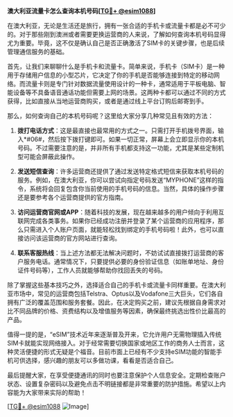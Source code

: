 **澳大利亚流量卡怎么查询本机号码[[TG💪+ @esim1088](https://t.me/s/esim1088)]**

在澳大利亚，无论是生活还是旅行，拥有一张合适的手机卡或流量卡都是必不可少的。对于那些刚到澳洲或者需要更换运营商的人来说，了解如何查询本机号码显得尤为重要。毕竟，这不仅是确认自己是否正确激活了SIM卡的关键步骤，也是后续管理通信服务的基础。

首先，让我们来聊聊什么是手机卡和流量卡。简单来说，手机卡（SIM卡）是一种用于存储用户信息的小型芯片，它决定了你的手机是否能够连接到特定的移动网络。而流量卡则是专门针对数据流量使用设计的一种卡，通常适用于平板电脑、智能设备等不具备语音通话功能但需要上网的场景。这两种卡都可以通过不同的方式获得，比如直接从当地运营商购买，或者是通过线上平台订购后邮寄到手。

那么，如何查询自己的本机号码呢？这里给大家分享几种常见且有效的方法：

1. **拨打电话方式**：这是最直接也最常用的方式之一。只需打开手机拨号界面，输入*#06#，然后按下拨打键即可。如果一切正常，屏幕上会立即显示你的本机号码。不过需要注意的是，并非所有手机都支持这一功能，尤其是某些定制机型可能会屏蔽此操作。

2. **发送短信查询**：许多运营商还提供了通过发送特定格式短信来获取本机号码的服务。例如，在澳大利亚，你可以尝试向指定号码发送“MYPHONE”这样的指令，系统将会回复包含你当前使用的手机号码的信息。当然，具体的操作步骤还是要参考各个运营商提供的官方指南。

3. **访问运营商官网或APP**：随着科技的发展，现在越来越多的用户倾向于利用互联网完成各类事务。如果你已经成功注册并登录了某个运营商的应用程序，那么只需进入个人账户页面，就能轻松找到绑定的手机号码啦！此外，也可以直接访问该运营商的官方网站进行查询。

4. **联系客服热线**：当上述方法都无法解决问题时，不妨试试直接拨打运营商的客户服务电话。通常情况下，只要提供必要的身份验证信息（如账单地址、身份证件号码等），工作人员就能够帮助你找回丢失的号码。

除了掌握这些基本技巧之外，选择适合自己的手机卡或流量卡同样重要。在澳大利亚市场中，常见的运营商包括Telstra、Optus以及Vodafone三大巨头，它们各自拥有广泛的覆盖范围和服务套餐。因此，在决定购买之前，建议先根据自身需求对比不同品牌的价格、资费结构以及增值服务等因素，确保最终挑选出性价比最高的产品。

值得一提的是，“eSIM”技术近年来逐渐普及开来，它允许用户无需物理插入传统SIM卡就能实现网络接入。对于经常需要切换国家或地区工作的商务人士而言，这种灵活便捷的形式无疑是个福音。目前市面上已经有不少支持eSIM功能的智能手机可供选择，感兴趣的朋友可以多做功课，看看是否适合自己。

最后提醒大家，在享受便捷通讯的同时也要注意保护个人信息安全。定期检查账户状态、设置复杂密码以及避免点击不明链接都是非常重要的防护措施。希望以上内容能为大家带来实际的帮助！

[[TG💪+ @esim1088](https://t.me/s/esim1088) ![Image](https://i.postimg.cc/4NQfJmqS/Snipaste-2025-05-13-00-14-12.png)]
